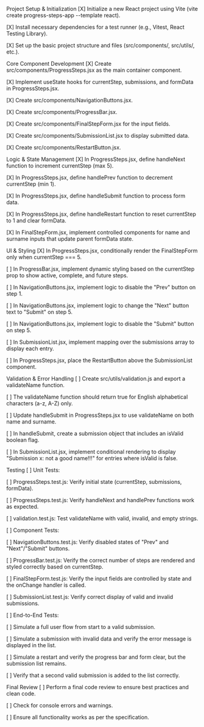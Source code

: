 Project Setup & Initialization
[X] Initialize a new React project using Vite (vite create progress-steps-app --template react).

[X] Install necessary dependencies for a test runner (e.g., Vitest, React Testing Library).

[X] Set up the basic project structure and files (src/components/, src/utils/, etc.).

Core Component Development
[X] Create src/components/ProgressSteps.jsx as the main container component.

[X] Implement useState hooks for currentStep, submissions, and formData in ProgressSteps.jsx.

[X] Create src/components/NavigationButtons.jsx.

[X] Create src/components/ProgressBar.jsx.

[X] Create src/components/FinalStepForm.jsx for the input fields.

[X] Create src/components/SubmissionList.jsx to display submitted data.

[X] Create src/components/RestartButton.jsx.

Logic & State Management
[X] In ProgressSteps.jsx, define handleNext function to increment currentStep (max 5).

[X] In ProgressSteps.jsx, define handlePrev function to decrement currentStep (min 1).

[X] In ProgressSteps.jsx, define handleSubmit function to process form data.

[X] In ProgressSteps.jsx, define handleRestart function to reset currentStep to 1 and clear formData.

[X] In FinalStepForm.jsx, implement controlled components for name and surname inputs that update parent formData state.

UI & Styling
[X] In ProgressSteps.jsx, conditionally render the FinalStepForm only when currentStep === 5.

[ ] In ProgressBar.jsx, implement dynamic styling based on the currentStep prop to show active, complete, and future steps.

[ ] In NavigationButtons.jsx, implement logic to disable the "Prev" button on step 1.

[ ] In NavigationButtons.jsx, implement logic to change the "Next" button text to "Submit" on step 5.

[ ] In NavigationButtons.jsx, implement logic to disable the "Submit" button on step 5.

[ ] In SubmissionList.jsx, implement mapping over the submissions array to display each entry.

[ ] In ProgressSteps.jsx, place the RestartButton above the SubmissionList component.

Validation & Error Handling
[ ] Create src/utils/validation.js and export a validateName function.

[ ] The validateName function should return true for English alphabetical characters (a-z, A-Z) only.

[ ] Update handleSubmit in ProgressSteps.jsx to use validateName on both name and surname.

[ ] In handleSubmit, create a submission object that includes an isValid boolean flag.

[ ] In SubmissionList.jsx, implement conditional rendering to display "Submission x: not a good name!!!" for entries where isValid is false.

Testing
[ ] Unit Tests:

[ ] ProgressSteps.test.js: Verify initial state (currentStep, submissions, formData).

[ ] ProgressSteps.test.js: Verify handleNext and handlePrev functions work as expected.

[ ] validation.test.js: Test validateName with valid, invalid, and empty strings.

[ ] Component Tests:

[ ] NavigationButtons.test.js: Verify disabled states of "Prev" and "Next"/"Submit" buttons.

[ ] ProgressBar.test.js: Verify the correct number of steps are rendered and styled correctly based on currentStep.

[ ] FinalStepForm.test.js: Verify the input fields are controlled by state and the onChange handler is called.

[ ] SubmissionList.test.js: Verify correct display of valid and invalid submissions.

[ ] End-to-End Tests:

[ ] Simulate a full user flow from start to a valid submission.

[ ] Simulate a submission with invalid data and verify the error message is displayed in the list.

[ ] Simulate a restart and verify the progress bar and form clear, but the submission list remains.

[ ] Verify that a second valid submission is added to the list correctly.

Final Review
[ ] Perform a final code review to ensure best practices and clean code.

[ ] Check for console errors and warnings.

[ ] Ensure all functionality works as per the specification.